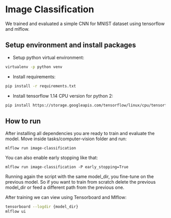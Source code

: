 # Image Classification
We trained and evaluated a simple CNN for MNIST dataset using tensorflow and mlflow.

## Setup environment and install packages

* Setup python virtual environment:
```bash
virtualenv -p python venv
```

* Install requirements:
```bash
pip install -r requirements.txt
```

* Install tensorflow 1.14 CPU version for python 2:
```bash
pip install https://storage.googleapis.com/tensorflow/linux/cpu/tensorflow-1.14.0-cp27-none-linux_x86_64.whl
```

## How to run
After installing all dependencies you are ready to train and evaluate the model. Move inside tasks/computer-vision
folder and run:
```
mlflow run image-classification
```

You can also enable early stopping like that:
```
mlflow run image-classification -P early_stopping=True
```

Running again the script with the same model_dir, you fine-tune on the previous model. So if you want to train
from scratch delete the previous model_dir or feed a different path from the previous one.

After training we can view using Tensorboard and Mlflow:
```bash
tensorboard --logdir {model_dir}
mlflow ui
```